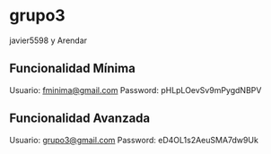# grupo3
javier5598 y Arendar

## Funcionalidad Mínima
Usuario: fminima@gmail.com
Password: pHLpLOevSv9mPygdNBPV

## Funcionalidad Avanzada
Usuario: grupo3@gmail.com
Password: eD4OL1s2AeuSMA7dw9Uk
